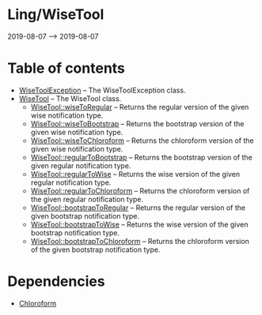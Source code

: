 Ling/WiseTool
================
2019-08-07 --> 2019-08-07




Table of contents
===========

- [WiseToolException](https://github.com/lingtalfi/WiseTool/blob/master/doc/api/Ling/WiseTool/Exception/WiseToolException.md) &ndash; The WiseToolException class.
- [WiseTool](https://github.com/lingtalfi/WiseTool/blob/master/doc/api/Ling/WiseTool/WiseTool.md) &ndash; The WiseTool class.
    - [WiseTool::wiseToRegular](https://github.com/lingtalfi/WiseTool/blob/master/doc/api/Ling/WiseTool/WiseTool/wiseToRegular.md) &ndash; Returns the regular version of the given wise notification type.
    - [WiseTool::wiseToBootstrap](https://github.com/lingtalfi/WiseTool/blob/master/doc/api/Ling/WiseTool/WiseTool/wiseToBootstrap.md) &ndash; Returns the bootstrap version of the given wise notification type.
    - [WiseTool::wiseToChloroform](https://github.com/lingtalfi/WiseTool/blob/master/doc/api/Ling/WiseTool/WiseTool/wiseToChloroform.md) &ndash; Returns the chloroform version of the given wise notification type.
    - [WiseTool::regularToBootstrap](https://github.com/lingtalfi/WiseTool/blob/master/doc/api/Ling/WiseTool/WiseTool/regularToBootstrap.md) &ndash; Returns the bootstrap version of the given regular notification type.
    - [WiseTool::regularToWise](https://github.com/lingtalfi/WiseTool/blob/master/doc/api/Ling/WiseTool/WiseTool/regularToWise.md) &ndash; Returns the wise version of the given regular notification type.
    - [WiseTool::regularToChloroform](https://github.com/lingtalfi/WiseTool/blob/master/doc/api/Ling/WiseTool/WiseTool/regularToChloroform.md) &ndash; Returns the chloroform version of the given regular notification type.
    - [WiseTool::bootstrapToRegular](https://github.com/lingtalfi/WiseTool/blob/master/doc/api/Ling/WiseTool/WiseTool/bootstrapToRegular.md) &ndash; Returns the regular version of the given bootstrap notification type.
    - [WiseTool::bootstrapToWise](https://github.com/lingtalfi/WiseTool/blob/master/doc/api/Ling/WiseTool/WiseTool/bootstrapToWise.md) &ndash; Returns the wise version of the given bootstrap notification type.
    - [WiseTool::bootstrapToChloroform](https://github.com/lingtalfi/WiseTool/blob/master/doc/api/Ling/WiseTool/WiseTool/bootstrapToChloroform.md) &ndash; Returns the chloroform version of the given bootstrap notification type.


Dependencies
============
- [Chloroform](https://github.com/lingtalfi/Chloroform)


